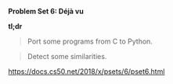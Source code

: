 <b>Problem Set 6: Déjà vu</b>

<b>tl;dr</b>

>  Port some programs from C to Python.

>  Detect some similarities.

https://docs.cs50.net/2018/x/psets/6/pset6.html
